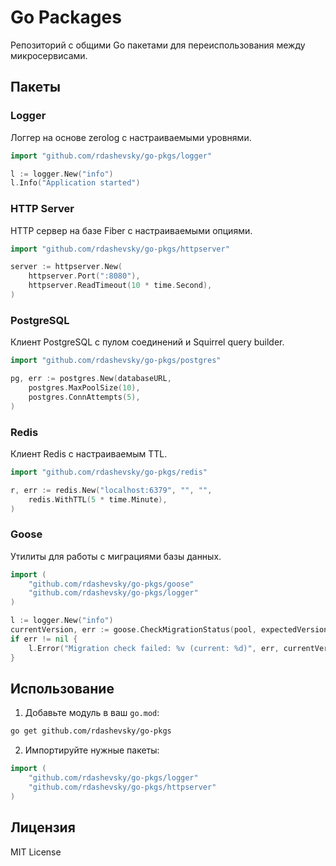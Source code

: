 # Go Packages

Репозиторий с общими Go пакетами для переиспользования между микросервисами.

## Пакеты

### Logger
Логгер на основе zerolog с настраиваемыми уровнями.
```go
import "github.com/rdashevsky/go-pkgs/logger"

l := logger.New("info")
l.Info("Application started")
```

### HTTP Server  
HTTP сервер на базе Fiber с настраиваемыми опциями.
```go
import "github.com/rdashevsky/go-pkgs/httpserver"

server := httpserver.New(
    httpserver.Port(":8080"),
    httpserver.ReadTimeout(10 * time.Second),
)
```

### PostgreSQL
Клиент PostgreSQL с пулом соединений и Squirrel query builder.
```go
import "github.com/rdashevsky/go-pkgs/postgres"

pg, err := postgres.New(databaseURL,
    postgres.MaxPoolSize(10),
    postgres.ConnAttempts(5),
)
```

### Redis
Клиент Redis с настраиваемым TTL.
```go
import "github.com/rdashevsky/go-pkgs/redis"

r, err := redis.New("localhost:6379", "", "",
    redis.WithTTL(5 * time.Minute),
)
```

### Goose
Утилиты для работы с миграциями базы данных.
```go
import (
    "github.com/rdashevsky/go-pkgs/goose"
    "github.com/rdashevsky/go-pkgs/logger"
)

l := logger.New("info")
currentVersion, err := goose.CheckMigrationStatus(pool, expectedVersion, l)
if err != nil {
    l.Error("Migration check failed: %v (current: %d)", err, currentVersion)
}
```

## Использование

1. Добавьте модуль в ваш `go.mod`:
```bash
go get github.com/rdashevsky/go-pkgs
```

2. Импортируйте нужные пакеты:
```go
import (
    "github.com/rdashevsky/go-pkgs/logger"
    "github.com/rdashevsky/go-pkgs/httpserver"
)
```

## Лицензия
MIT License
